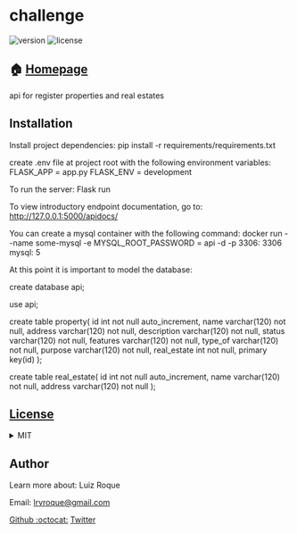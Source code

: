 # challenge

![version](https://img.shields.io/badge/challenge-1.0-brightgreen.svg)   ![license](https://img.shields.io/badge/license-MIT-green.svg)

## :house: [Homepage]()
api for register properties and real estates


## Installation
Install project dependencies:
pip install -r requirements/requirements.txt

create .env file at project root with the following environment variables:
FLASK_APP = app.py
FLASK_ENV = development

To run the server:
Flask run

To view introductory endpoint documentation, go to:
http://127.0.0.1:5000/apidocs/

You can create a mysql container with the following command:
docker run --name some-mysql -e MYSQL_ROOT_PASSWORD = api -d -p 3306: 3306 mysql: 5

At this point it is important to model the database:

create database api;

use api;

create table property( id int not null auto_increment, name varchar(120) not null, address varchar(120) not null, description varchar(120) not null, status varchar(120) not null, features varchar(120) not null, type_of varchar(120) not null, purpose varchar(120) not null, real_estate int not null, primary key(id) );

create table real_estate( id int not null auto_increment, name varchar(120) not null, address varchar(120) not null );
    
    
## [License](LICENSE.md)
<details>
    <summary>MIT</summary>
MIT License

Copyright (c) 2019 Luiz Roque

Permission is hereby granted, free of charge, to any person obtaining a copy
of this software and associated documentation files (the "Software"), to deal
in the Software without restriction, including without limitation the rights
to use, copy, modify, merge, publish, distribute, sublicense, and/or sell
copies of the Software, and to permit persons to whom the Software is
furnished to do so, subject to the following conditions:

The above copyright notice and this permission notice shall be included in all
copies or substantial portions of the Software.

THE SOFTWARE IS PROVIDED "AS IS", WITHOUT WARRANTY OF ANY KIND, EXPRESS OR
IMPLIED, INCLUDING BUT NOT LIMITED TO THE WARRANTIES OF MERCHANTABILITY,
FITNESS FOR A PARTICULAR PURPOSE AND NONINFRINGEMENT. IN NO EVENT SHALL THE
AUTHORS OR COPYRIGHT HOLDERS BE LIABLE FOR ANY CLAIM, DAMAGES OR OTHER
LIABILITY, WHETHER IN AN ACTION OF CONTRACT, TORT OR OTHERWISE, ARISING FROM,
OUT OF OR IN CONNECTION WITH THE SOFTWARE OR THE USE OR OTHER DEALINGS IN THE
SOFTWARE.

</details>

## Author
Learn more about: Luiz Roque

Email: lrvroque@gmail.com

[Github :octocat:](https://github.com/)
[Twitter](https://twitter.com/)
